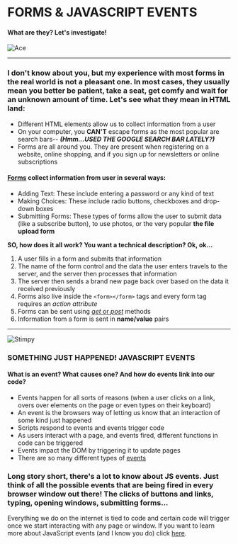 
# FORMS & JAVASCRIPT EVENTS
#### What are they? Let's investigate!
![Ace](https://media.giphy.com/media/B7aksBgcJzFDO/giphy.gif) 

----
### I don't know about you, but my experience with most forms in the real world is not a pleasant one. In most cases, they usually mean you better be patient, take a seat, get comfy and wait for an unknown amount of time. Let's see what they mean in HTML land:

* Different HTML elements allow us to collect information from a user
* On your computer, you **CAN'T** escape forms as the most popular are search bars-- ***(Hmm...USED THE GOOGLE SEARCH BAR LATELY?)***
* Forms are all around you. They are present when registering on a website, online shopping, and if you sign up for newsletters or online subscriptions

#### [Forms](https://www.w3schools.com/html/html_forms.asp) collect information from user in several ways:

* Adding Text: These include entering a password or any kind of text
* Making Choices: These include radio buttons, checkboxes and drop-down boxes
* Submitting Forms: These types of forms allow the user to submit data (like a subscribe button), to use photos, or the very popular **the file upload form**

**SO, how does it all work? You want a technical description? Ok, ok...**

1. A user fills in a form and submits that information
2. The name of the form control and the data the user enters travels to the server, and the server then processes that information 
3. The server then sends a brand new page back over based on the data it received previously
4. Forms also live inside the `<form></form>` tags and every form tag requires an *action attribute*
5. Forms can be sent using [*get* or *post*](ref_httpmethods) methods
6. Information from a form is sent in **name/value** pairs

---------------------------------------

![Stimpy](https://media.giphy.com/media/GwRBmXyEOvFtK/giphy.gif)

### SOMETHING JUST HAPPENED! JAVASCRIPT EVENTS

#### What is an event? What causes one? And how do events link into our code?
* Events happen for all sorts of reasons (when a user clicks on a link, overs over elements on the page or even types on their keyboard)
* An event is the browsers way of letting us know that an interaction of some kind just happened
* Scripts respond to events and events trigger code
* As users interact with a page, and events fired, different functions in code can be triggered 
* Events impact the DOM by triggering it to update pages 
* There are so many different types of [events](https://www.w3schools.com/jsref/dom_obj_event.asp)

### Long story short, there's a lot to know about JS events. Just think of all the possible events that are being fired in every browser window out there! The clicks of buttons and links, typing, opening windows, submitting forms...
Everything we do on the internet is tied to code and certain code will trigger once we start interacting with any page or window. If you want to learn more about JavaScript events (and I know you do) click [here](https://developer.mozilla.org/en-US/docs/Learn/JavaScript/Building_blocks/Events).

